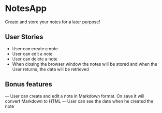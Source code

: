 # NotesApp
Create and store your notes for a later purpose!

## User Stories
- ~~User can create a note~~
- User can edit a note
- User can delete a note
- When closing the browser window the notes will be stored and when the User returns, the data will be retrieved

## Bonus features
-- User can create and edit a note in Markdown format. On save it will convert Markdown to HTML
-- User can see the date when he created the note